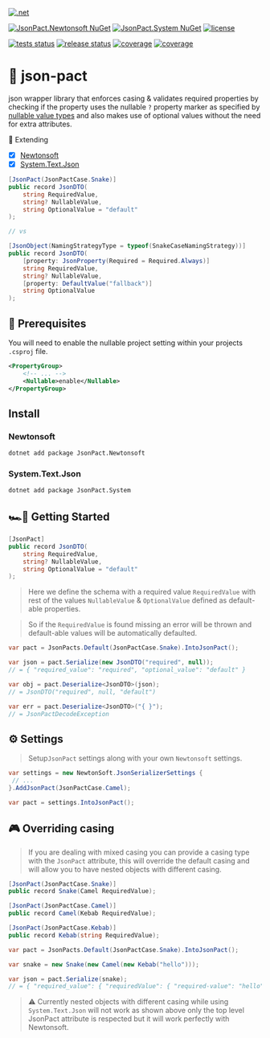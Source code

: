 [![.net](https://img.shields.io/badge/.NET-512BD4?style=for-the-badge&logo=csharp&logoColor=white)](https://docs.microsoft.com/en-us/dotnet/core/introduction)

[![JsonPact.Newtonsoft NuGet](https://img.shields.io/nuget/v/JsonPact.Newtonsoft?label=JsonPact.Newtonsoft&style=flat-square&logo=Nuget)](https://www.nuget.org/packages/JsonPact.Newtonsoft)
[![JsonPact.System NuGet](https://img.shields.io/nuget/v/JsonPact.System?label=JsonPact.System&style=flat-square&logo=Nuget)](https://www.nuget.org/packages/JsonPact.System)
[![license](https://img.shields.io/github/license/xsv24/json-pact?color=blue&style=flat-square&logo=)](./LICENSE)
<!---
Once we get some downloads.
[![NuGet](https://img.shields.io/nuget/dt/JsonPact.Newtonsoft?style=flat-square&logo=Nuget)](https://www.nuget.org/packages/JsonPact.Newtonsoft)
-->

[![tests status](https://img.shields.io/github/workflow/status/xsv24/json-pact/tests?label=tests&logo=Github&style=flat-square)](https://github.com/xsv24/json-pact/actions?query=branch%3Amain+)
[![release status](https://img.shields.io/github/workflow/status/xsv24/json-pact/release?label=release&logo=Github&style=flat-square)](https://github.com/xsv24/json-pact/actions?query=branch%3Amain+)
[![coverage](https://img.shields.io/sonar/coverage/xsv24_json-pact/main?logo=sonarcloud&server=https%3A%2F%2Fsonarcloud.io&style=flat-square)](https://sonarcloud.io/summary/new_code?id=xsv24_json-pact)
[![coverage](https://img.shields.io/sonar/quality_gate/xsv24_json-pact/main?logo=sonarcloud&server=https%3A%2F%2Fsonarcloud.io&style=flat-square)](https://sonarcloud.io/summary/new_code?id=xsv24_json-pact)

# 🤝 json-pact

json wrapper library that enforces casing & validates required properties by checking if the property uses the nullable `?` property marker as specified by [nullable value types](https://docs.microsoft.com/en-us/dotnet/csharp/language-reference/builtin-types/nullable-value-types)
and also makes use of optional values without the need for extra attributes.

💪 Extending
- [x] [Newtonsoft](https://www.newtonsoft.com/json)
- [x] [System.Text.Json](https://docs.microsoft.com/en-us/dotnet/standard/serialization/system-text-json-how-to?pivots=dotnet-6-0)

```c#
[JsonPact(JsonPactCase.Snake)]
public record JsonDTO(
    string RequiredValue,
    string? NullableValue,
    string OptionalValue = "default"
);

// vs

[JsonObject(NamingStrategyType = typeof(SnakeCaseNamingStrategy))]
public record JsonDTO(
    [property: JsonProperty(Required = Required.Always)]
    string RequiredValue,
    string? NullableValue,
    [property: DefaultValue("fallback")]
    string OptionalValue
);
```

## 🥽 Prerequisites

You will need to enable the nullable project setting within your projects
`.csproj` file.

```xml
<PropertyGroup>
    <!-- ... -->
    <Nullable>enable</Nullable>
</PropertyGroup>
```

## Install

### Newtonsoft
```bash
dotnet add package JsonPact.Newtonsoft
```

### System.Text.Json
```bash
dotnet add package JsonPact.System
```

## 🏎️💨 Getting Started

```c#
[JsonPact]
public record JsonDTO(
    string RequiredValue,
    string? NullableValue,
    string OptionalValue = "default"
);
```

> Here we define the schema with a required value `RequiredValue` with rest of the values
> `NullableValue` & `OptionalValue` defined as default-able properties.

> So if the `RequiredValue` is found missing an error will be thrown and default-able values will be automatically defaulted.

```c#
var pact = JsonPacts.Default(JsonPactCase.Snake).IntoJsonPact();

var json = pact.Serialize(new JsonDTO("required", null));
// = { "required_value": "required", "optional_value": "default" }

var obj = pact.Deserialize<JsonDTO>(json);
// = JsonDTO("required", null, "default")

var err = pact.Deserialize<JsonDTO>("{ }");
// = JsonPactDecodeException
```

## ⚙️ Settings 

> Setup`JsonPact` settings along with your own `Newtonsoft` settings.

```c#
var settings = new NewtonSoft.JsonSerializerSettings { 
 // ...
}.AddJsonPact(JsonPactCase.Camel);

var pact = settings.IntoJsonPact(); 
```

## 🎮 Overriding casing

> If you are dealing with mixed casing you can provide a casing type with the `JsonPact` attribute,
> this will override the default casing and will allow you to have nested objects with different casing.

```c#
[JsonPact(JsonPactCase.Snake)]
public record Snake(Camel RequiredValue);

[JsonPact(JsonPactCase.Camel)]
public record Camel(Kebab RequiredValue);

[JsonPact(JsonPactCase.Kebab)]
public record Kebab(string RequiredValue);
```

```c#
var pact = JsonPacts.Default(JsonPactCase.Snake).IntoJsonPact();

var snake = new Snake(new Camel(new Kebab("hello")));

var json = pact.Serialize(snake);
// = { "required_value": { "requiredValue": { "required-value": "hello" } } }
```

> ⚠️ Currently nested objects with different casing while using `System.Text.Json` will not work as shown above
> only the top level JsonPact attribute is respected but it will work perfectly with Newtonsoft.